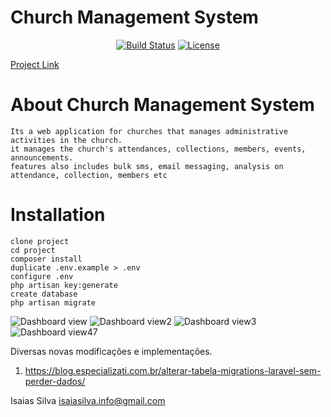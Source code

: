 # Church Management System

<p align="center">
<a href="https://travis-ci.org/myckhel/church-management-system"><img src="https://travis-ci.org/myckhel/church-management-system.svg?branch=master" alt="Build Status"></a>
<a href="https://packagist.org/packages/laravel/framework"><img src="https://poser.pugx.org/laravel/framework/license.svg" alt="License"></a>
</p>
<a href="https://cms.trueworthfabrics.com.ng">Project Link</a>

# About Church Management System
    Its a web application for churches that manages administrative activities in the church.
    it manages the church's attendances, collections, members, events, announcements.
    features also includes bulk sms, email messaging, analysis on attendance, collection, members etc

# Installation
    clone project
    cd project
    composer install
    duplicate .env.example > .env
    configure .env
    php artisan key:generate
    create database
    php artisan migrate
    

![Dashboard view](https://github.com/myckhel/church-management-system/blob/master/img/cms.JPG)
![Dashboard view2](https://github.com/myckhel/church-management-system/blob/master/img/cms2.JPG)
![Dashboard view3](https://github.com/myckhel/church-management-system/blob/master/img/cms3.JPG)
![Dashboard view4](https://github.com/myckhel/church-management-system/blob/master/img/cms4.JPG)7

Diversas novas modificações e implementações.


1. https://blog.especializati.com.br/alterar-tabela-migrations-laravel-sem-perder-dados/



Isaias Silva
isaiasilva.info@gmail.com
